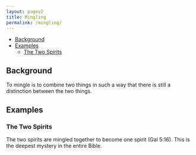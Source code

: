 ```yaml
---
layout: pagev2
title: Mingling
permalink: /mingling/
---
```

- [Background](#background)
- [Examples](#examples)
  - [The Two Spirits](#the-two-spirits)

## Background

To mingle is to combine two things in such a way that there is still a distinction between the two things. 

## Examples

### The Two Spirits

The two spirits are mingled together to become one spirit (Gal 5:16). This is the deepest mystery in the entire Bible.